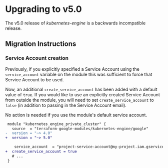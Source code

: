 # Upgrading to v5.0

The v5.0 release of *kubernetes-engine* is a backwards incompatible
release.

## Migration Instructions

### Service Account creation

Previously, if you explicitly specified a Service Account using the `service_account` variable on the module this was sufficient to force that Service Account to be used.

Now, an additional `create_service_account` has been added with a default value of `true`. If you would like to use an explicitly created Service Account from outside the module, you will need to set `create_service_account` to `false` (in addition to passing in the Service Account email).

No action is needed if you use the module's default service account.

```diff
 module "kubernetes_engine_private_cluster" {
   source  = "terraform-google-modules/kubernetes-engine/google"
-  version = "~> 4.0"
+  version = "~> 5.0"

    service_account  = "project-service-account@my-project.iam.gserviceaccount.com"
+  create_service_account = true
   # ...
 }
```
